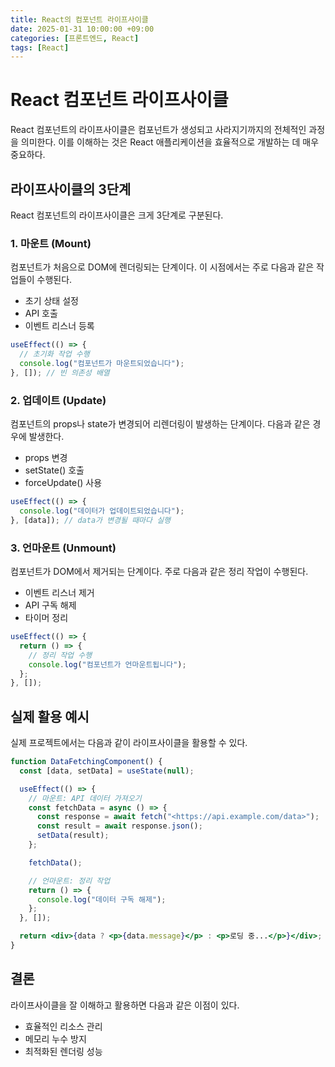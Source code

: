 ```yaml
---
title: React의 컴포넌트 라이프사이클
date: 2025-01-31 10:00:00 +09:00
categories: [프론트엔드, React]
tags: [React]
---
```


# React 컴포넌트 라이프사이클

React 컴포넌트의 라이프사이클은 컴포넌트가 생성되고 사라지기까지의 전체적인 과정을 의미한다. 이를 이해하는 것은 React 애플리케이션을 효율적으로 개발하는 데 매우 중요하다.

## 라이프사이클의 3단계

React 컴포넌트의 라이프사이클은 크게 3단계로 구분된다.

### 1. 마운트 (Mount)

컴포넌트가 처음으로 DOM에 렌더링되는 단계이다. 이 시점에서는 주로 다음과 같은 작업들이 수행된다.

- 초기 상태 설정
- API 호출
- 이벤트 리스너 등록

```jsx
useEffect(() => {
  // 초기화 작업 수행
  console.log("컴포넌트가 마운트되었습니다");
}, []); // 빈 의존성 배열
```

### 2. 업데이트 (Update)

컴포넌트의 props나 state가 변경되어 리렌더링이 발생하는 단계이다. 다음과 같은 경우에 발생한다.

- props 변경
- setState() 호출
- forceUpdate() 사용

```jsx
useEffect(() => {
  console.log("데이터가 업데이트되었습니다");
}, [data]); // data가 변경될 때마다 실행
```

### 3. 언마운트 (Unmount)

컴포넌트가 DOM에서 제거되는 단계이다. 주로 다음과 같은 정리 작업이 수행된다.

- 이벤트 리스너 제거
- API 구독 해제
- 타이머 정리

```jsx
useEffect(() => {
  return () => {
    // 정리 작업 수행
    console.log("컴포넌트가 언마운트됩니다");
  };
}, []);
```

## 실제 활용 예시

실제 프로젝트에서는 다음과 같이 라이프사이클을 활용할 수 있다.

```jsx
function DataFetchingComponent() {
  const [data, setData] = useState(null);

  useEffect(() => {
    // 마운트: API 데이터 가져오기
    const fetchData = async () => {
      const response = await fetch("<https://api.example.com/data>");
      const result = await response.json();
      setData(result);
    };

    fetchData();

    // 언마운트: 정리 작업
    return () => {
      console.log("데이터 구독 해제");
    };
  }, []);

  return <div>{data ? <p>{data.message}</p> : <p>로딩 중...</p>}</div>;
}
```

## 결론

라이프사이클을 잘 이해하고 활용하면 다음과 같은 이점이 있다.

- 효율적인 리소스 관리
- 메모리 누수 방지
- 최적화된 렌더링 성능
